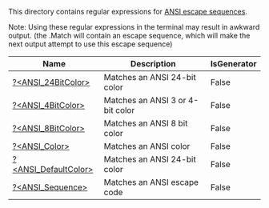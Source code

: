 This directory contains regular expressions for [ANSI escape sequences](https://en.wikipedia.org/wiki/ANSI_escape_code).

Note:  Using these regular expressions in the terminal may result in awkward output.  (the .Match will contain an escape sequence, which will make the next output attempt to use this escape sequence)


|Name                                          |Description                     |IsGenerator|
|----------------------------------------------|--------------------------------|-----------|
|[?<ANSI_24BitColor>](24BitColor.regex.txt)    |Matches an ANSI 24-bit color    |False      |
|[?<ANSI_4BitColor>](4BitColor.regex.txt)      |Matches an ANSI 3 or 4-bit color|False      |
|[?<ANSI_8BitColor>](8BitColor.regex.txt)      |Matches an ANSI 8 bit color     |False      |
|[?<ANSI_Color>](Color.regex.txt)              |Matches an ANSI color           |False      |
|[?<ANSI_DefaultColor>](DefaultColor.regex.txt)|Matches an ANSI 24-bit color    |False      |
|[?<ANSI_Sequence>](Sequence.regex.txt)        |Matches an ANSI escape code     |False      |


